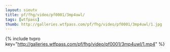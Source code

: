 ```yaml
--- 
layout: sieutv
title: pf/fhg/video/pf0001/3mp4uwl/
tags: [wtfpass]
thumb: http://galleries.wtfpass.com/pf/fhg/video/pf0001/3mp4uwl/1.jpg
---
```

{% include tvpro key="http://galleries.wtfpass.com/pf/fhg/video/pf0001/3mp4uwl/1.mp4" %} 
